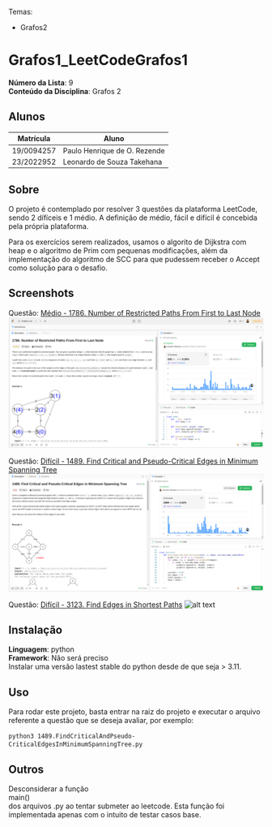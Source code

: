Temas:
 - Grafos2
 
# Grafos1_LeetCodeGrafos1

**Número da Lista**: 9<br>
**Conteúdo da Disciplina**: Grafos 2<br>

## Alunos
|Matrícula | Aluno |
| -- | -- |
| 19/0094257  |  Paulo Henrique de O. Rezende |
| 23/2022952  |  Leonardo de Souza Takehana |

## Sobre 
O projeto é contemplado por resolver 3 questões da plataforma LeetCode, sendo 2 dífíceis e 1 médio. A definição de médio, fácil e difícil é concebida pela própria plataforma.

Para os exercícios serem realizados, usamos o algorito de Dijkstra com heap e o algoritmo de Prim com pequenas modificações, além da implementação do algoritmo de SCC para que pudessem receber o Accept como solução para o desafio.

## Screenshots
Questão: [Médio - 1786. Number of Restricted Paths From First to Last Node](https://leetcode.com/problems/number-of-restricted-paths-from-first-to-last-node/submissions/1468806097/)
![alt text](1786.png)

Questão: [Difícil - 1489. Find Critical and Pseudo-Critical Edges in Minimum Spanning Tree](https://leetcode.com/problems/find-critical-and-pseudo-critical-edges-in-minimum-spanning-tree/submissions/1468806169/?envType=problem-list-v2&envId=strongly-connected-component)
![alt text](1489.png)

Questão: [Difícil - 3123. Find Edges in Shortest Paths](https://leetcode.com/problems/find-edges-in-shortest-paths/submissions/1468809861/?envType=problem-list-v2&envId=graph)
![alt text](3123.jpg)


## Instalação 
**Linguagem**: python<br>
**Framework**: Não será preciso<br>
Instalar uma versão lastest stable do python desde de que seja > 3.11.  

## Uso 
Para rodar este projeto, basta entrar na raiz do projeto e executar o arquivo referente a questão que se deseja avaliar, por exemplo:
```
python3 1489.FindCriticalAndPseudo-CriticalEdgesInMinimumSpanningTree.py
```

## Outros
Desconsiderar a função </br>main()<br> dos arquivos .py ao tentar submeter ao leetcode. Esta função foi implementada apenas com o intuito de testar casos base.